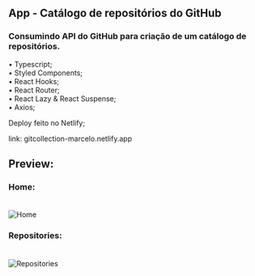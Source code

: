 ## App - Catálogo de repositórios do GitHub

### Consumindo API do GitHub para criação de um catálogo de repositórios.

• Typescript; <br>
• Styled Components; <br>
• React Hooks; <br>
• React Router; <br>
• React Lazy & React Suspense; <br>
• Axios;

Deploy feito no Netlify;

link: gitcollection-marcelo.netlify.app

## Preview: 

### Home: <br><br>

![Home](https://cdn.discordapp.com/attachments/900704871517409340/937845639327412264/print-1.png) <br>

### Repositories: <br><br>

![Repositories](https://cdn.discordapp.com/attachments/900704871517409340/937845640002691162/print-2.png)
